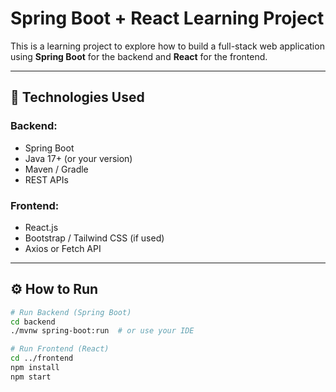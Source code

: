 # Spring Boot + React Learning Project

This is a learning project to explore how to build a full-stack web application using **Spring Boot** for the backend and **React** for the frontend.

---

## 🚀 Technologies Used

### Backend:
- Spring Boot
- Java 17+ (or your version)
- Maven / Gradle
- REST APIs

### Frontend:
- React.js
- Bootstrap / Tailwind CSS (if used)
- Axios or Fetch API

---

## ⚙️ How to Run

```bash
# Run Backend (Spring Boot)
cd backend
./mvnw spring-boot:run  # or use your IDE

# Run Frontend (React)
cd ../frontend
npm install
npm start
